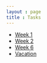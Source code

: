 ```yaml
---
layout : page
title : Tasks
---
```


* [Week 1](tasks/week1.md)
* [Week 2](tasks/week2.md)
* [Week 6](tasks/week6.md)
* [Vacation](tasks/vacation.md)